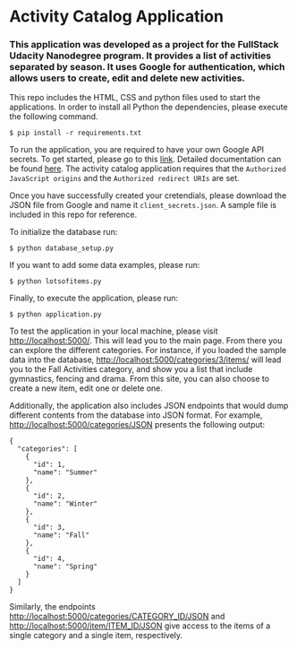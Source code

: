 # Activity Catalog Application

### This application was developed as a project for the FullStack Udacity Nanodegree program. It provides a list of activities separated by season. It uses Google for authentication, which allows users to create, edit and delete new activities.

This repo includes the HTML, CSS and python files used to start the applications. In order to install all Python the dependencies, please execute the following command.

```
$ pip install -r requirements.txt
```

To run the application, you are required to have your own Google API secrets. To get started, please go to this [link](https://console.developers.google.com/apis/credentials). Detailed documentation can be found [here](https://developers.google.com/identity/protocols/OAuth2). The activity catalog application requires that the `Authorized JavaScript origins` and the `Authorized redirect URIs` are set.

Once you have successfully created your cretendials, please download the JSON file from Google and name it `client_secrets.json`. A sample file is included in this repo for reference. 

To initialize the database run:

```
$ python database_setup.py 
```

If you want to add some data examples, please run:

```
$ python lotsofitems.py
```

Finally, to execute the application, please run:

```
$ python application.py
```

To test the application in your local machine, please visit [http://localhost:5000/](http://localhost:5000/). This will lead you to the main page. From there you can explore the different categories. For instance, if you loaded the sample data into the database, [http://localhost:5000/categories/3/items/](http://localhost:5000/categories/3/items/) will lead you to the Fall Activities category, and show you a list that include gymnastics, fencing and drama. From this site, you can also choose to create a new item, edit one or delete one. 

Additionally, the application also includes JSON endpoints that would dump different contents from the database into JSON format. For example, [http://localhost:5000/categories/JSON](http://localhost:5000/categories/JSON) presents the following output:

```
{
  "categories": [
    {
      "id": 1, 
      "name": "Summer"
    }, 
    {
      "id": 2, 
      "name": "Winter"
    }, 
    {
      "id": 3, 
      "name": "Fall"
    }, 
    {
      "id": 4, 
      "name": "Spring"
    }
  ]
}
```
 
Similarly, the endpoints [http://localhost:5000/categories/CATEGORY_ID/JSON](http://localhost:5000/categories/category_id/JSON) and [http://localhost:5000/item/ITEM_ID/JSON](http://localhost:5000/item/item_id/JSON) give access to the items of a single category and a single item, respectively.  

 


